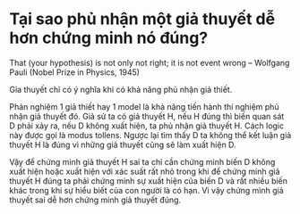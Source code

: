 # Tại sao phủ nhận một giả thuyết dễ hơn chứng minh nó đúng?

That \(your hypothesis\) is not only not right; it is not event wrong – Wolfgang Pauli \(Nobel Prize in Physics, 1945\)

Gỉa thuyết chỉ có ý nghĩa khi có khả năng phủ nhận giả thiết.

Phản nghiệm 1 giả thiết hay 1 model là khả năng tiến hành thí nghiệm phủ nhận giả thuyết đó. Giả sử ta có giả thuyết H, nếu H đúng thì biến quan sát D phải xảy ra, nếu D không xuất hiện, ta phủ nhận giả thuyết H. Cách logic này được gọi là modus tollens. Ngược lại tìm thấy D ta không thể kết luận giả thuyết H là đúng vì những giả thuyết cũng sẽ làm xuất hiện D.

Vậy để chứng minh giả thuyết H sai ta chỉ cần chứng minh biến D không xuất hiện hoặc xuất hiện với xác suất rất nhỏ trong khi để chứng minh giả thuyết H đúng ta phải chứng minh sự xuất hiện của biến D và rất nhiều biến khác trong khi sự hiểu biết của con người là có hạn. Vì vậy chứng mình giả thuyết sai dễ hơn chứng minh giả thuyết đúng.


